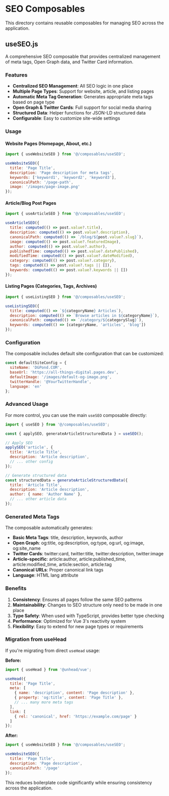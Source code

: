 # SEO Composables

This directory contains reusable composables for managing SEO across the application.

## useSEO.js

A comprehensive SEO composable that provides centralized management of meta tags, Open Graph data, and Twitter Card information.

### Features

- **Centralized SEO Management**: All SEO logic in one place
- **Multiple Page Types**: Support for website, article, and listing pages
- **Automatic Meta Tag Generation**: Generates appropriate meta tags based on page type
- **Open Graph & Twitter Cards**: Full support for social media sharing
- **Structured Data**: Helper functions for JSON-LD structured data
- **Configurable**: Easy to customize site-wide settings

### Usage

#### Website Pages (Homepage, About, etc.)

```javascript
import { useWebsiteSEO } from '@/composables/useSEO';

useWebsiteSEO({
  title: 'Page Title',
  description: 'Page description for meta tags',
  keywords: ['keyword1', 'keyword2', 'keyword3'],
  canonicalPath: '/page-path',
  image: '/images/page-image.png'
});
```

#### Article/Blog Post Pages

```javascript
import { useArticleSEO } from '@/composables/useSEO';

useArticleSEO({
  title: computed(() => post.value?.title),
  description: computed(() => post.value?.description),
  canonicalPath: computed(() => `/blog/${post.value?.slug}`),
  image: computed(() => post.value?.featuredImage),
  author: computed(() => post.value?.author),
  publishedTime: computed(() => post.value?.datePublished),
  modifiedTime: computed(() => post.value?.dateModified),
  category: computed(() => post.value?.category),
  tags: computed(() => post.value?.tags || []),
  keywords: computed(() => post.value?.keywords || [])
});
```

#### Listing Pages (Categories, Tags, Archives)

```javascript
import { useListingSEO } from '@/composables/useSEO';

useListingSEO({
  title: computed(() => `${categoryName} Articles`),
  description: computed(() => `Browse articles in ${categoryName}`),
  canonicalPath: computed(() => `/category/${categorySlug}`),
  keywords: computed(() => [categoryName, 'articles', 'blog'])
});
```

### Configuration

The composable includes default site configuration that can be customized:

```javascript
const defaultSiteConfig = {
  siteName: 'DGPond.COM',
  baseUrl: 'https://all-things-digital.pages.dev',
  defaultImage: '/images/default-og-image.png',
  twitterHandle: '@YourTwitterHandle',
  language: 'en'
};
```

### Advanced Usage

For more control, you can use the main `useSEO` composable directly:

```javascript
import { useSEO } from '@/composables/useSEO';

const { applySEO, generateArticleStructuredData } = useSEO();

// Apply SEO
applySEO('article', {
  title: 'Article Title',
  description: 'Article description',
  // ... other config
});

// Generate structured data
const structuredData = generateArticleStructuredData({
  title: 'Article Title',
  description: 'Article description',
  author: { name: 'Author Name' },
  // ... other article data
});
```

### Generated Meta Tags

The composable automatically generates:

- **Basic Meta Tags**: title, description, keywords, author
- **Open Graph**: og:title, og:description, og:type, og:url, og:image, og:site_name
- **Twitter Cards**: twitter:card, twitter:title, twitter:description, twitter:image
- **Article-specific**: article:author, article:published_time, article:modified_time, article:section, article:tag
- **Canonical URLs**: Proper canonical link tags
- **Language**: HTML lang attribute

### Benefits

1. **Consistency**: Ensures all pages follow the same SEO patterns
2. **Maintainability**: Changes to SEO structure only need to be made in one place
3. **Type Safety**: When used with TypeScript, provides better type checking
4. **Performance**: Optimized for Vue 3's reactivity system
5. **Flexibility**: Easy to extend for new page types or requirements

### Migration from useHead

If you're migrating from direct `useHead` usage:

**Before:**
```javascript
import { useHead } from '@unhead/vue';

useHead({
  title: 'Page Title',
  meta: [
    { name: 'description', content: 'Page description' },
    { property: 'og:title', content: 'Page Title' },
    // ... many more meta tags
  ],
  link: [
    { rel: 'canonical', href: 'https://example.com/page' }
  ]
});
```

**After:**
```javascript
import { useWebsiteSEO } from '@/composables/useSEO';

useWebsiteSEO({
  title: 'Page Title',
  description: 'Page description',
  canonicalPath: '/page'
});
```

This reduces boilerplate code significantly while ensuring consistency across the application.